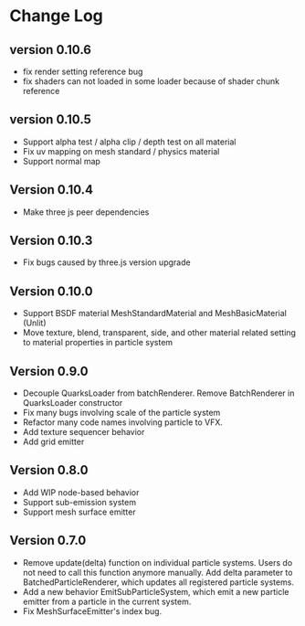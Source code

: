 # Change Log

## version 0.10.6
- fix render setting reference bug
- fix shaders can not loaded in some loader because of shader chunk reference 

## version 0.10.5
- Support alpha test / alpha clip / depth test on all material
- Fix uv mapping on mesh standard / physics material
- Support normal map

## Version 0.10.4
- Make three js peer dependencies

## Version 0.10.3
- Fix bugs caused by three.js version upgrade

## Version 0.10.0
- Support BSDF material MeshStandardMaterial and MeshBasicMaterial (Unlit)
- Move texture, blend, transparent, side, and other material related setting to material properties in particle system

## Version 0.9.0
- Decouple QuarksLoader from batchRenderer. Remove BatchRenderer in QuarksLoader constructor
- Fix many bugs involving scale of the particle system
- Refactor many code names involving particle to VFX.
- Add texture sequencer behavior
- Add grid emitter

## Version 0.8.0
- Add WIP node-based behavior
- Support sub-emission system
- Support mesh surface emitter

## Version 0.7.0
- Remove update(delta) function on individual particle systems. 
Users do not need to call this function anymore manually. Add delta
parameter to BatchedParticleRenderer, which updates all registered
particle systems.
- Add a new behavior EmitSubParticleSystem, which emit a new particle emitter 
from a particle in the current system. 
- Fix MeshSurfaceEmitter's index bug.
